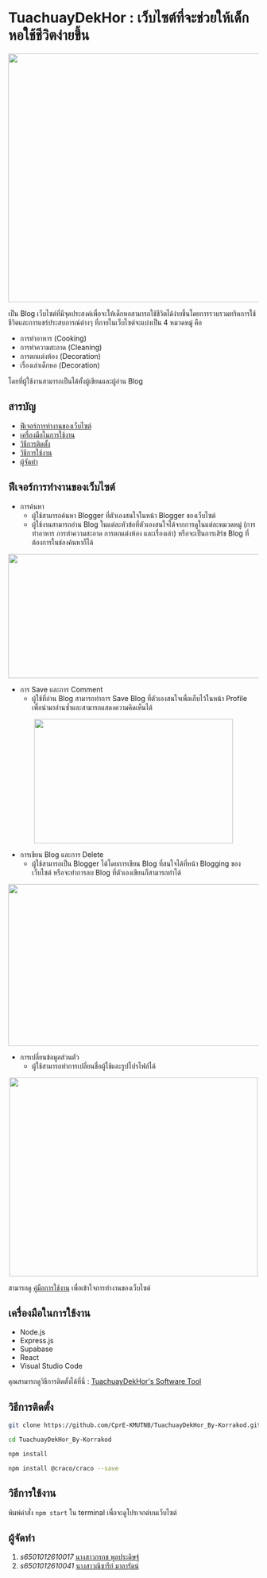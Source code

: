 # TuachuayDekHor : เว็บไซต์ที่จะช่วยให้เด็กหอใช้ชีวิตง่ายขึ้น

<p align="center">
    <img src="https://github.com/CprE-KMUTNB/TuachuayDekHor_By-Korrakod/assets/142489002/4fece5b7-ad9f-41b1-9090-f7bd44c43838" style="width: 850px; height: 500px;">
</p>

เป็น Blog เว็บไซต์ที่มีจุดประสงค์เพื่อจะให้เด็กหอสามารถใช้ชีวิตได้ง่ายขึ้นโดยการรวบรวมทริคการใช้ชีวิตและการแชร์ประสบการณ์ต่างๆ ที่ภายในเว็บไซต์จะแบ่งเป็น 4 หมวดหมู่ คือ

- การทำอาหาร (Cooking)
- การทำความสะอาด (Cleaning)
- การตกแต่งห้อง (Decoration)
- เรื่องเล่าเด็กหอ (Decoration)

โดยที่ผู้ใช้งานสามารถเป็นได้ทั้งผู้เขียนและผู้อ่าน Blog

##  สารบัญ
- [ฟีเจอร์การทำงานของเว็บไซต์](#%E0%B8%9F%E0%B8%B5%E0%B9%80%E0%B8%88%E0%B8%AD%E0%B8%A3%E0%B9%8C%E0%B8%81%E0%B8%B2%E0%B8%A3%E0%B8%97%E0%B8%B3%E0%B8%87%E0%B8%B2%E0%B8%99%E0%B8%82%E0%B8%AD%E0%B8%87%E0%B9%80%E0%B8%A7%E0%B9%87%E0%B8%9A%E0%B9%84%E0%B8%8B%E0%B8%95%E0%B9%8C)
- [เครื่องมือในการใช้งาน](#%E0%B9%80%E0%B8%84%E0%B8%A3%E0%B8%B7%E0%B9%88%E0%B8%AD%E0%B8%87%E0%B8%A1%E0%B8%B7%E0%B8%AD%E0%B9%83%E0%B8%99%E0%B8%81%E0%B8%B2%E0%B8%A3%E0%B9%83%E0%B8%8A%E0%B9%89%E0%B8%87%E0%B8%B2%E0%B8%99)
- [วิธีการติดตั้ง](#%E0%B8%A7%E0%B8%B4%E0%B8%98%E0%B8%B5%E0%B8%81%E0%B8%B2%E0%B8%A3%E0%B8%95%E0%B8%B4%E0%B8%94%E0%B8%95%E0%B8%B1%E0%B9%89%E0%B8%87)
- [วิธีการใช้งาน](#%E0%B8%A7%E0%B8%B4%E0%B8%98%E0%B8%B5%E0%B8%81%E0%B8%B2%E0%B8%A3%E0%B9%83%E0%B8%8A%E0%B9%89%E0%B8%87%E0%B8%B2%E0%B8%99)
- [ผู้จัดทำ](#%E0%B8%9C%E0%B8%B9%E0%B9%89%E0%B8%88%E0%B8%B1%E0%B8%94%E0%B8%97%E0%B8%B3)

## ฟีเจอร์การทำงานของเว็บไซต์

 - การค้นหา
   	- ผู้ใช้สามารถค้นหา Blogger ที่ตัวเองสนใจในหน้า Blogger ของเว็บไซต์
	 - ผู้ใช้งานสามารถอ่าน Blog ในแต่ละหัวข้อที่ตัวเองสนใจได้จากการดูในแต่ละหมวดหมู่ (การทำอาหาร การทำความสะอาด การตกแต่งห้อง และเรื่องเล่า) หรือจะเป็นการเสิร์ช Blog ที่ต้องการในช่องค้นหาก็ได้
    
 <p align="center">
    <img src="https://github.com/CprE-KMUTNB/TuachuayDekHor_By-Korrakod/assets/142489002/4cc03d21-e4e8-4022-a9ec-71894091d966" style="width: 700px; height: 250px;">
</p>

- การ Save และการ Comment
	 - ผู้ใช้ที่อ่าน Blog สามารถทำการ Save Blog ที่ตัวเองสนใจเพื่อเก็บไว้ในหน้า Profile เพื่อนำมาอ่านซ้ำและสามารถแสดงความคิดเห็นได้
 <p align="center">
    <img src="https://github.com/CprE-KMUTNB/TuachuayDekHor_By-Korrakod/assets/142489002/b504eda8-5ff7-44a5-a89e-31287bdd53de" style="width: 400px; height: 250px;">
</p>

- การเขียน Blog และการ Delete
	 - ผู้ใช้สามารถเป็น Blogger ได้โดยการเขียน Blog ที่สนใจได้ที่หน้า Blogging ของเว็บไซต์ หรือจะทำการลบ Blog ที่ตัวเองเขียนก็สามารถทำได้
 <p align="center">
    <img src="https://github.com/CprE-KMUTNB/TuachuayDekHor_By-Korrakod/assets/142489002/f6a69e74-0d32-4dfe-aa56-158802d0f04b" style="width: 700px; height: 325px;">
</p>

- การเปลี่ยนข้อมูลส่วนตัว
	- ผู้ใช้สามารถทำการเปลี่ยนชื่อผู้ใช้และรูปโปรไฟล์ได้
 <p align="center">
    <img src="https://github.com/CprE-KMUTNB/TuachuayDekHor_By-Korrakod/assets/142489002/9a3fb041-9f01-42b3-b263-521a5522a8be" style="width: 500px; height: 400px;">
</p>

สามารถดู <a href="https://kmutnbacth-my.sharepoint.com/:b:/g/personal/s6501012610017_kmutnb_ac_th/ERyOlPUJdoVKlGrgXvMnLpIBnxcP480DJwfSZpPGEuZcJw?e=ErcjGo">คู่มือการใช้งาน</a> เพื่อเข้าใจการทำงานของเว็บไซต์ 

## เครื่องมือในการใช้งาน
- Node.js
- Express.js
- Supabase
- React
- Visual Studio Code

คุณสามารถดูวิธีการติดตั้งได้ที่นี่ : <a href="https://github.com/s6501012610017/TuachuayDekHor/wiki/TuachuayDekHor's-Software-Tool-Preparation">TuachuayDekHor's Software Tool</a>

## วิธีการติดตั้ง
``` bash
git clone https://github.com/CprE-KMUTNB/TuachuayDekHor_By-Korrakod.git

cd TuachuayDekHor_By-Korrakod

npm install

npm install @craco/craco --save
```

## วิธีการใช้งาน

พิมพ์คำสั่ง `npm start` ใน terminal เพื่อจะดูโปรเจกต์บนเว็บไซต์


##  ผู้จัดทำ

1. *s6501012610017*  <a href="https://github.com/s6501012610017">นางสาวกรกช พูลประดิษฐ์ </a>  
2. *s6501012610041* <a href="https://github.com/pumNicharee">นางสาวณิชารีย์ มาลารัตน์ </a>       
